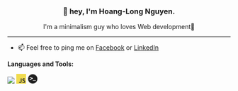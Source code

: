 <h3 align="center">👋 hey, I'm Hoang-Long Nguyen.</h3>
<p align="center">I'm a minimalism guy who loves Web development🚀</p>

---
- 📫 Feel free to ping me on [Facebook](https://www.facebook.com/kari.oops/) or [LinkedIn](https://www.linkedin.com/in/nhlong20/)

**Languages and Tools:**  

<code><img height="22" src="https://user-images.githubusercontent.com/27498814/109383841-4b92c880-78fa-11eb-8848-185b6502e0c1.png"></code>
<code><img height="22" src="https://raw.githubusercontent.com/github/explore/80688e429a7d4ef2fca1e82350fe8e3517d3494d/topics/javascript/javascript.png"></code>
<code><img height="22" src="https://raw.githubusercontent.com/github/explore/80688e429a7d4ef2fca1e82350fe8e3517d3494d/topics/terminal/terminal.png"></code>
